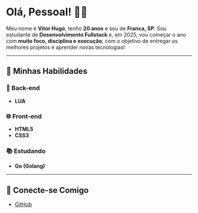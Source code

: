 # Olá, Pessoal! 👋🏽

Meu nome é **Vitor Hugo**, tenho **20 anos** e sou de **Franca, SP**. Sou estudante de **Desenvolvimento Fullstack** e, em 2025, vou começar o ano com **muito foco, disciplina e execução**, com o objetivo de entregar os melhores projetos e aprender novas tecnologias!

---

## 🎯 Minhas Habilidades

### 🚀 Back-end
- **LUA**

### 🌐 Front-end
- **HTML5**
- **CSS3**

### 📚 Estudando
- **Go (Golang)**

---
## 🤝 Conecte-se Comigo
- [GitHub](https://github.com/uvitordev)
